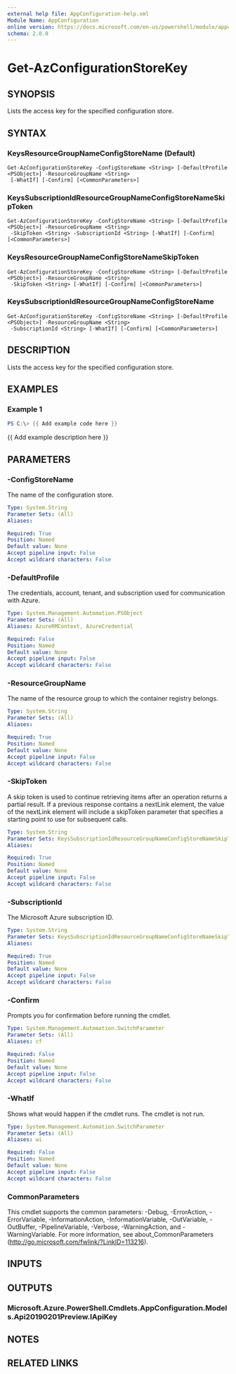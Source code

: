 ```yaml
---
external help file: AppConfiguration-help.xml
Module Name: AppConfiguration
online version: https://docs.microsoft.com/en-us/powershell/module/appconfiguration/get-azconfigurationstorekey
schema: 2.0.0
---
```


# Get-AzConfigurationStoreKey

## SYNOPSIS
Lists the access key for the specified configuration store.

## SYNTAX

### KeysResourceGroupNameConfigStoreName (Default)
```
Get-AzConfigurationStoreKey -ConfigStoreName <String> [-DefaultProfile <PSObject>] -ResourceGroupName <String>
 [-WhatIf] [-Confirm] [<CommonParameters>]
```

### KeysSubscriptionIdResourceGroupNameConfigStoreNameSkipToken
```
Get-AzConfigurationStoreKey -ConfigStoreName <String> [-DefaultProfile <PSObject>] -ResourceGroupName <String>
 -SkipToken <String> -SubscriptionId <String> [-WhatIf] [-Confirm] [<CommonParameters>]
```

### KeysResourceGroupNameConfigStoreNameSkipToken
```
Get-AzConfigurationStoreKey -ConfigStoreName <String> [-DefaultProfile <PSObject>] -ResourceGroupName <String>
 -SkipToken <String> [-WhatIf] [-Confirm] [<CommonParameters>]
```

### KeysSubscriptionIdResourceGroupNameConfigStoreName
```
Get-AzConfigurationStoreKey -ConfigStoreName <String> [-DefaultProfile <PSObject>] -ResourceGroupName <String>
 -SubscriptionId <String> [-WhatIf] [-Confirm] [<CommonParameters>]
```

## DESCRIPTION
Lists the access key for the specified configuration store.

## EXAMPLES

### Example 1
```powershell
PS C:\> {{ Add example code here }}
```

{{ Add example description here }}

## PARAMETERS

### -ConfigStoreName
The name of the configuration store.

```yaml
Type: System.String
Parameter Sets: (All)
Aliases:

Required: True
Position: Named
Default value: None
Accept pipeline input: False
Accept wildcard characters: False
```

### -DefaultProfile
The credentials, account, tenant, and subscription used for communication with Azure.

```yaml
Type: System.Management.Automation.PSObject
Parameter Sets: (All)
Aliases: AzureRMContext, AzureCredential

Required: False
Position: Named
Default value: None
Accept pipeline input: False
Accept wildcard characters: False
```

### -ResourceGroupName
The name of the resource group to which the container registry belongs.

```yaml
Type: System.String
Parameter Sets: (All)
Aliases:

Required: True
Position: Named
Default value: None
Accept pipeline input: False
Accept wildcard characters: False
```

### -SkipToken
A skip token is used to continue retrieving items after an operation returns a partial result.
If a previous response contains a nextLink element, the value of the nextLink element will include a skipToken parameter that specifies a starting point to use for subsequent calls.

```yaml
Type: System.String
Parameter Sets: KeysSubscriptionIdResourceGroupNameConfigStoreNameSkipToken, KeysResourceGroupNameConfigStoreNameSkipToken
Aliases:

Required: True
Position: Named
Default value: None
Accept pipeline input: False
Accept wildcard characters: False
```

### -SubscriptionId
The Microsoft Azure subscription ID.

```yaml
Type: System.String
Parameter Sets: KeysSubscriptionIdResourceGroupNameConfigStoreNameSkipToken, KeysSubscriptionIdResourceGroupNameConfigStoreName
Aliases:

Required: True
Position: Named
Default value: None
Accept pipeline input: False
Accept wildcard characters: False
```

### -Confirm
Prompts you for confirmation before running the cmdlet.

```yaml
Type: System.Management.Automation.SwitchParameter
Parameter Sets: (All)
Aliases: cf

Required: False
Position: Named
Default value: None
Accept pipeline input: False
Accept wildcard characters: False
```

### -WhatIf
Shows what would happen if the cmdlet runs.
The cmdlet is not run.

```yaml
Type: System.Management.Automation.SwitchParameter
Parameter Sets: (All)
Aliases: wi

Required: False
Position: Named
Default value: None
Accept pipeline input: False
Accept wildcard characters: False
```

### CommonParameters
This cmdlet supports the common parameters: -Debug, -ErrorAction, -ErrorVariable, -InformationAction, -InformationVariable, -OutVariable, -OutBuffer, -PipelineVariable, -Verbose, -WarningAction, and -WarningVariable. For more information, see about_CommonParameters (http://go.microsoft.com/fwlink/?LinkID=113216).

## INPUTS

## OUTPUTS

### Microsoft.Azure.PowerShell.Cmdlets.AppConfiguration.Models.Api20190201Preview.IApiKey
## NOTES

## RELATED LINKS
